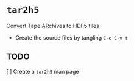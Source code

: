 # `tar2h5`
Convert Tape ARchives to HDF5 files

- Create the source files by tangling `C-c C-v t`

## TODO

[ ] Create a `tar2h5` man page

